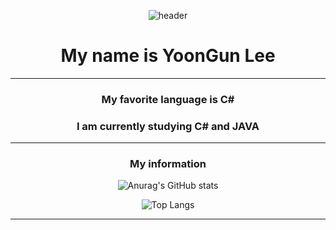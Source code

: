 <div align="center">
  
![header](https://capsule-render.vercel.app/api?type=waving&color=auto&height=300&section=header&text=Welcome&fontSize=90)
   
# My name is YoonGun Lee
  ---------------------
 ### My favorite language is C#
 ### I am currently studying C# and JAVA
  ---------------------
 ### My information
  ![Anurag's GitHub stats](https://github-readme-stats.vercel.app/api?username=dbsrjs&show_icons=true&theme=radical)
  
  ![Top Langs](https://github-readme-stats.vercel.app/api/top-langs/?username=dbsrjs&layout=compact&theme=dracula)
  
  ---------------------
